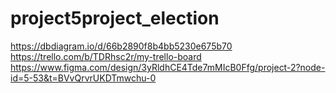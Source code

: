 # project5project_election

https://dbdiagram.io/d/66b2890f8b4bb5230e675b70
https://trello.com/b/TDRhsc2r/my-trello-board
https://www.figma.com/design/3yRldhCE4Tde7mMIcB0Ffg/project-2?node-id=5-53&t=BVvQrvrUKDTmwchu-0
